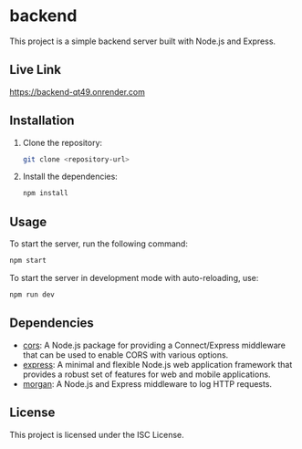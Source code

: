 # backend

This project is a simple backend server built with Node.js and Express.

## Live Link

https://backend-qt49.onrender.com

## Installation

1. Clone the repository:
   ```bash
   git clone <repository-url>
   ```
2. Install the dependencies:
   ```bash
   npm install
   ```

## Usage

To start the server, run the following command:

```bash
npm start
```

To start the server in development mode with auto-reloading, use:

```bash
npm run dev
```

## Dependencies

* [cors](https://www.npmjs.com/package/cors): A Node.js package for providing a Connect/Express middleware that can be used to enable CORS with various options.
* [express](https://www.npmjs.com/package/express): A minimal and flexible Node.js web application framework that provides a robust set of features for web and mobile applications.
* [morgan](https://www.npmjs.com/package/morgan): A Node.js and Express middleware to log HTTP requests.

## License

This project is licensed under the ISC License.
